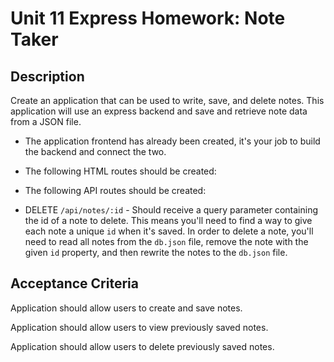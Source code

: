 # Unit 11 Express Homework: Note Taker

## Description

Create an application that can be used to write, save, and delete notes. This application will use an express backend and save and retrieve note data from a JSON file.

* The application frontend has already been created, it's your job to build the backend and connect the two.

* The following HTML routes should be created:

  <!-- * GET `/notes` - Should return the `notes.html` file. -->

  <!-- * GET `*` - Should return the `index.html` file -->

<!-- * The application should have a `db.json` file on the backend that will be used to store and retrieve notes using the `fs` module. -->

* The following API routes should be created:

  <!-- * GET `/api/notes` - Should read the `db.json` file and return all saved notes as JSON. -->
<!-- 
  * POST `/api/notes` - Should receive a new note to save on the request body, add it to the `db.json` file, and then return the new note to the client. -->

  * DELETE `/api/notes/:id` - Should receive a query parameter containing the id of a note to delete. This means you'll need to find a way to give each note a unique `id` when it's saved. In order to delete a note, you'll need to read all notes from the `db.json` file, remove the note with the given `id` property, and then rewrite the notes to the `db.json` file.

## Acceptance Criteria

Application should allow users to create and save notes.

Application should allow users to view previously saved notes.

Application should allow users to delete previously saved notes.